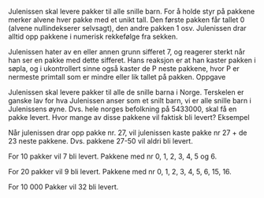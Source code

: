 Julenissen skal levere pakker til alle snille barn. For å holde styr på pakkene merker alvene hver pakke med et unikt tall. Den første pakken får tallet 0 (alvene nullindekserer selvsagt), den andre pakken 1 osv. Julenissen drar alltid opp pakkene i numerisk rekkefølge fra sekken.

Julenissen hater av en eller annen grunn sifferet 7, og reagerer sterkt når han ser en pakke med dette sifferet. Hans reaksjon er at han kaster pakken i søpla, og i ukontrollert sinne også kaster de P neste pakkene, hvor P er nermeste primtall som er mindre eller lik tallet på pakken.
Oppgave

Julenissen skal levere pakker til alle de snille barna i Norge. Terskelen er ganske lav for hva Julenissen anser som et snilt barn, vi er alle snille barn i Julenissens øyne. Dvs. hele norges befolkning på 5433000, skal få en pakke levert. Hvor mange av disse pakkene vil faktisk bli levert?
Eksempel

Når julenissen drar opp pakke nr. 27, vil julenissen kaste pakke nr 27 + de 23 neste pakkene. Dvs. pakkene 27-50 vil aldri bli levert.

For 10 pakker vil 7 bli levert. Pakkene med nr 0, 1, 2, 3, 4, 5 og 6.

For 20 pakker vil 9 bli levert. Pakkene med nr 0, 1, 2, 3, 4, 5, 6, 15, 16.

For 10 000 Pakker vil 32 bli levert.
